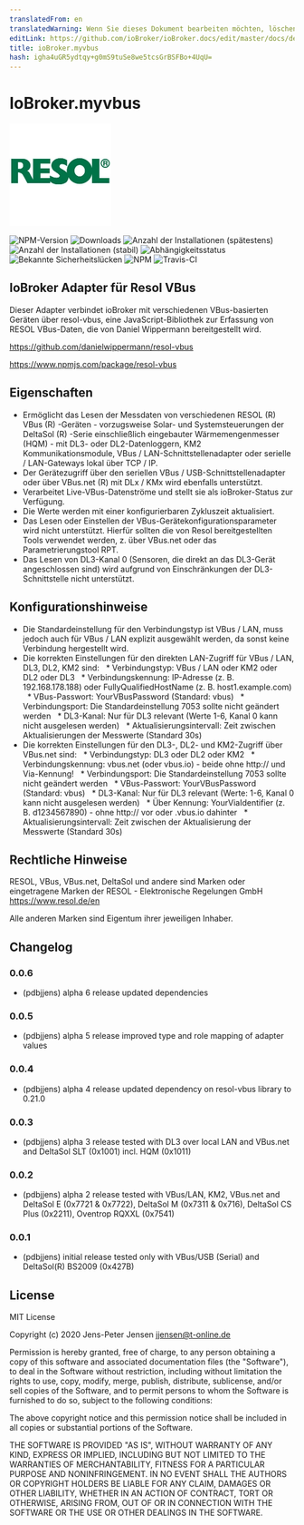 ```yaml
---
translatedFrom: en
translatedWarning: Wenn Sie dieses Dokument bearbeiten möchten, löschen Sie bitte das Feld "translationsFrom". Andernfalls wird dieses Dokument automatisch erneut übersetzt
editLink: https://github.com/ioBroker/ioBroker.docs/edit/master/docs/de/adapterref/iobroker.myvbus/README.md
title: ioBroker.myvbus
hash: igha4uGR5ydtqy+g0mS9tuSe8we5tcsGrBSFBo+4UqU=
---
```

# IoBroker.myvbus
![Logo](../../../en/adapterref/iobroker.myvbus/admin/myvbus.png)

![NPM-Version](http://img.shields.io/npm/v/iobroker.myvbus.svg)
![Downloads](https://img.shields.io/npm/dm/iobroker.myvbus.svg)
![Anzahl der Installationen (spätestens)](http://iobroker.live/badges/myvbus-installed.svg)
![Anzahl der Installationen (stabil)](http://iobroker.live/badges/myvbus-stable.svg)
![Abhängigkeitsstatus](https://img.shields.io/david/iobroker-community-adapters/iobroker.myvbus.svg)
![Bekannte Sicherheitslücken](https://snyk.io/test/github/iobroker-community-adapters/ioBroker.myvbus/badge.svg)
![NPM](https://nodei.co/npm/iobroker.myvbus.png?downloads=true)
![Travis-CI](http://img.shields.io/travis/iobroker-community-adapters/ioBroker.myvbus/master.svg)

## IoBroker Adapter für Resol VBus
Dieser Adapter verbindet ioBroker mit verschiedenen VBus-basierten Geräten über resol-vbus, eine JavaScript-Bibliothek zur Erfassung von RESOL VBus-Daten, die von Daniel Wippermann bereitgestellt wird.

<https://github.com/danielwippermann/resol-vbus>

<https://www.npmjs.com/package/resol-vbus>

## Eigenschaften
* Ermöglicht das Lesen der Messdaten von verschiedenen RESOL (R) VBus (R) -Geräten - vorzugsweise Solar- und Systemsteuerungen der DeltaSol (R) -Serie einschließlich eingebauter Wärmemengenmesser (HQM) - mit DL3- oder DL2-Datenloggern, KM2 Kommunikationsmodule, VBus / LAN-Schnittstellenadapter oder serielle / LAN-Gateways lokal über TCP / IP.
* Der Gerätezugriff über den seriellen VBus / USB-Schnittstellenadapter oder über VBus.net (R) mit DLx / KMx wird ebenfalls unterstützt.
* Verarbeitet Live-VBus-Datenströme und stellt sie als ioBroker-Status zur Verfügung.
* Die Werte werden mit einer konfigurierbaren Zykluszeit aktualisiert.
* Das Lesen oder Einstellen der VBus-Gerätekonfigurationsparameter wird nicht unterstützt. Hierfür sollten die von Resol bereitgestellten Tools verwendet werden, z. über VBus.net oder das Parametrierungstool RPT.
* Das Lesen von DL3-Kanal 0 (Sensoren, die direkt an das DL3-Gerät angeschlossen sind) wird aufgrund von Einschränkungen der DL3-Schnittstelle nicht unterstützt.

## Konfigurationshinweise
* Die Standardeinstellung für den Verbindungstyp ist VBus / LAN, muss jedoch auch für VBus / LAN explizit ausgewählt werden, da sonst keine Verbindung hergestellt wird.
* Die korrekten Einstellungen für den direkten LAN-Zugriff für VBus / LAN, DL3, DL2, KM2 sind:
  * Verbindungstyp: VBus / LAN oder KM2 oder DL2 oder DL3
  * Verbindungskennung: IP-Adresse (z. B. 192.168.178.188) oder FullyQualifiedHostName (z. B. host1.example.com)
  * VBus-Passwort: YourVBusPassword (Standard: vbus)
  * Verbindungsport: Die Standardeinstellung 7053 sollte nicht geändert werden
  * DL3-Kanal: Nur für DL3 relevant (Werte 1-6, Kanal 0 kann nicht ausgelesen werden)
  * Aktualisierungsintervall: Zeit zwischen Aktualisierungen der Messwerte (Standard 30s)
* Die korrekten Einstellungen für den DL3-, DL2- und KM2-Zugriff über VBus.net sind:
  * Verbindungstyp: DL3 oder DL2 oder KM2
  * Verbindungskennung: vbus.net (oder vbus.io) - beide ohne http:// und Via-Kennung!
  * Verbindungsport: Die Standardeinstellung 7053 sollte nicht geändert werden
  * VBus-Passwort: YourVBusPassword (Standard: vbus)
  * DL3-Kanal: Nur für DL3 relevant (Werte: 1-6, Kanal 0 kann nicht ausgelesen werden)
  * Über Kennung: YourViaIdentifier (z. B. d1234567890) - ohne http:// vor oder .vbus.io dahinter
  * Aktualisierungsintervall: Zeit zwischen der Aktualisierung der Messwerte (Standard 30s)

## Rechtliche Hinweise
RESOL, VBus, VBus.net, DeltaSol und andere sind Marken oder eingetragene Marken der RESOL - Elektronische Regelungen GmbH <https://www.resol.de/en>

Alle anderen Marken sind Eigentum ihrer jeweiligen Inhaber.

## Changelog

### 0.0.6

* (pdbjjens) alpha 6 release updated dependencies

### 0.0.5

* (pdbjjens) alpha 5 release improved type and role mapping of adapter values

### 0.0.4

* (pdbjjens) alpha 4 release updated dependency on resol-vbus library to 0.21.0

### 0.0.3

* (pdbjjens) alpha 3 release tested with DL3 over local LAN and VBus.net and DeltaSol SLT (0x1001) incl. HQM (0x1011)

### 0.0.2

* (pdbjjens) alpha 2 release tested with VBus/LAN, KM2, VBus.net and DeltaSol E (0x7721 & 0x7722), DeltaSol M (0x7311 & 0x716), DeltaSol CS Plus (0x2211), Oventrop RQXXL (0x7541)

### 0.0.1

* (pdbjjens) initial release tested only with VBus/USB (Serial) and DeltaSol(R) BS2009 (0x427B)

## License

MIT License

Copyright (c) 2020 Jens-Peter Jensen <jjensen@t-online.de>

Permission is hereby granted, free of charge, to any person obtaining a copy
of this software and associated documentation files (the "Software"), to deal
in the Software without restriction, including without limitation the rights
to use, copy, modify, merge, publish, distribute, sublicense, and/or sell
copies of the Software, and to permit persons to whom the Software is
furnished to do so, subject to the following conditions:

The above copyright notice and this permission notice shall be included in all
copies or substantial portions of the Software.

THE SOFTWARE IS PROVIDED "AS IS", WITHOUT WARRANTY OF ANY KIND, EXPRESS OR
IMPLIED, INCLUDING BUT NOT LIMITED TO THE WARRANTIES OF MERCHANTABILITY,
FITNESS FOR A PARTICULAR PURPOSE AND NONINFRINGEMENT. IN NO EVENT SHALL THE
AUTHORS OR COPYRIGHT HOLDERS BE LIABLE FOR ANY CLAIM, DAMAGES OR OTHER
LIABILITY, WHETHER IN AN ACTION OF CONTRACT, TORT OR OTHERWISE, ARISING FROM,
OUT OF OR IN CONNECTION WITH THE SOFTWARE OR THE USE OR OTHER DEALINGS IN THE
SOFTWARE.
